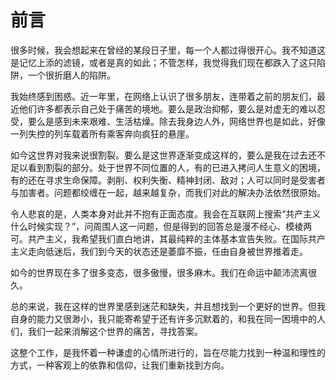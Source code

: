 # 前言

很多时候，我会想起来在曾经的某段日子里，每一个人都过得很开心。我不知道这是记忆上添的滤镜，或者是真的如此；不管怎样，我觉得我们现在都跌入了这只陷阱，一个很折磨人的陷阱。

我始终感到困惑。近一年里，在网络上认识了很多朋友，连带着之前的朋友们，最近他们许多都表示自己处于痛苦的境地。要么是政治抑郁，要么是对虚无的难以忍受，要么是感到未来艰难、生活枯燥。除去我身边人外，网络世界也是如此，好像一列失控的列车载着所有乘客奔向疯狂的悬崖。

如今这世界对我来说很割裂。要么是这世界逐渐变成这样的，要么是我在过去还不足以看到割裂的部分。处于世界不同位置的人，有的已进入拷问人生意义的困境，有的还在寻求生命保障。剥削、权利失衡、精神封闭、敌对；人可以同时是受害者与加害者。问题都绞缠在一起，越来越复杂，而我们对此的解决办法依然很原始。

令人悲哀的是，人类本身对此并不抱有正面态度。我会在互联网上搜索“共产主义什么时候实现？”，问周围人这一问题，但是得到的回答总是漫不经心、模棱两可。共产主义，我希望我们直白地讲，其最纯粹的主体基本宣告失败。在国际共产主义走向低迷后，我们到今天的状态还是萎靡不振，任由自身被世界推着走。

如今的世界现在多了很多变态，很多傲慢，很多麻木。我们在命运中颠沛流离很久。

总的来说，我在这样的世界里感到迷茫和缺失，并且想找到一个更好的世界。但我自身的能力又很渺小，我只能寄希望于还有许多沉默着的，和我在同一困境中的人们，我们一起来消解这个世界的痛苦，寻找答案。

这整个工作，是我怀着一种谦虚的心情所进行的，旨在尽能力找到一种温和理性的方式，一种客观上的依靠和信仰，让我们重新找到方向。
